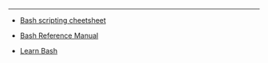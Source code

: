 
---

-   [Bash scripting cheetsheet](https://devhints.io/bash)

-   [Bash Reference Manual](https://www.gnu.org/software/bash/manual/bash.html)

-   [Learn Bash](https://learnxinyminutes.com/docs/bash/)

